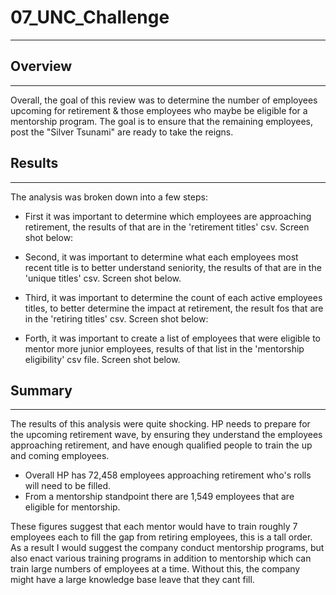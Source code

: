 # 07_UNC_Challenge
***


## Overview
***
Overall, the goal of this review was to determine the number of employees upcoming for retirement & those employees who maybe be eligible for a mentorship program. The goal is to ensure that the remaining employees, post the "Silver Tsunami" are ready to take the reigns. 
## Results
***
The analysis was broken down into a few steps: 

- First it was important to determine which employees are approaching retirement, the results of that are in the 'retirement titles' csv. Screen shot below: 

- Second, it was important to determine what each employees most recent title is to better understand seniority, the results of that are in the 'unique titles' csv. Screen shot below. 

- Third, it was important to determine the count of each active employees titles, to better determine the impact at retirement, the result fos that are in the 'retiring titles' csv. Screen shot below: 

- Forth, it was important to create a list of employees that were eligible to mentor more junior employees, results of that list in the 'mentorship eligibility' csv file. Screen shot below. 

## Summary 
***
The results of this analysis were quite shocking. HP needs to prepare for the upcoming retirement wave, by ensuring they understand the employees approaching retirement, and have enough qualified people to train the up and coming employees. 

- Overall HP has 72,458 employees approaching retirement who's rolls will need to be filled. 
- From a mentorship standpoint there are 1,549 employees that are eligible for mentorship. 

These figures suggest that each mentor would have to train roughly 7 employees each to fill the gap from retiring employees, this is a tall order. As a result I would suggest the company conduct mentorship programs, but also enact various training programs in addition to mentorship which can train large numbers of employees at a time. Without this, the company might have a large knowledge base leave that they cant fill. 